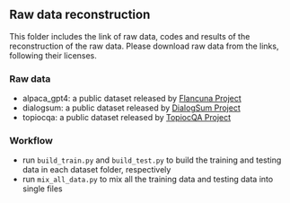 ## Raw data reconstruction
This folder includes the link of raw data, codes and results of the reconstruction of the raw data. Please download raw data from the links, following their licenses.

### Raw data
- alpaca_gpt4: a public dataset released by [Flancuna Project](https://github.com/declare-lab/flacuna/tree/main/data)
- dialogsum: a public dataset released by [DialogSum Project](https://github.com/cylnlp/dialogsum/tree/main/DialogSum_Data)
- topiocqa: a public dataset released by [TopiocQA Project](https://mcgill-nlp.github.io/topiocqa/)

### Workflow
- run ```build_train.py``` and ```build_test.py``` to build the training and testing data in each dataset folder, respectively
- run ```mix_all_data.py``` to mix all the training data and testing data into single files
